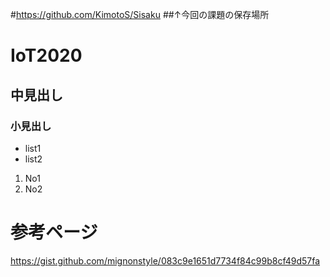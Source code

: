 #https://github.com/KimotoS/Sisaku
##↑今回の課題の保存場所
# IoT2020
## 中見出し 
### 小見出し 
- list1
- list2
1. No1
1. No2  
# 参考ページ

https://gist.github.com/mignonstyle/083c9e1651d7734f84c99b8cf49d57fa
